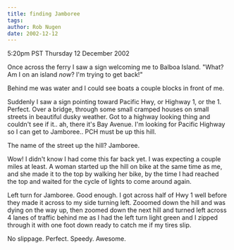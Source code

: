 ```yaml
---
title: finding Jamboree
tags: 
author: Rob Nugen
date: 2002-12-12
---
```


<p class=date>5:20pm PST Thursday 12 December 2002</p>

<p>Once across the ferry I saw a sign welcoming me to Balboa Island.
"What?  Am I on an island <em>now</em>?  I'm trying to get back!"</p>

<p>Behind me was water and I could see boats a couple blocks in front
of me.</p>

<p>Suddenly I saw a sign pointing toward Pacific Hwy, or Highway 1, or
the 1.  Perfect.  Over a bridge, through some small cramped houses on
small streets in beautiful dusky weather.  Got to a highway looking
thing and couldn't see if it.. ah, there it's Bay Avenue.  I'm looking
for Pacific Highway so I can get to Jamboree.. PCH must be up this
hill.</p>

<p>The name of the street up the hill?  Jamboree.</p>

<p>Wow!  I didn't know I had come this far back yet.  I was expecting
a couple miles at least.  A woman started up the hill on bike at the
same time as me, and she made it to the top by walking her bike, by
the time I had reached the top and waited for the cycle of lights to
come around again.</p>

<p>Left turn for Jamboree.  Good enough.  I got across half of Hwy 1 well
before they made it across to my side turning left.  Zooomed down the
hill and was dying on the way up, then zoomed down the next hill and
turned left across 4 lanes of traffic behind me as I had the left turn
light green and I zipped through it with one foot down ready to catch
me if my tires slip.</p>

<p>No slippage.  Perfect.  Speedy.  Awesome.</p>
